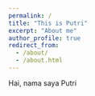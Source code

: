 ```yaml
---
permalink: /
title: "This is Putri"
excerpt: "About me"
author_profile: true
redirect_from: 
  - /about/
  - /about.html
---
```


Hai, nama saya Putri
